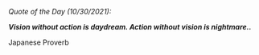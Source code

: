 *Quote of the Day (10/30/2021):*

_**Vision without action is daydream. Action without vision is nightmare..**_

Japanese Proverb